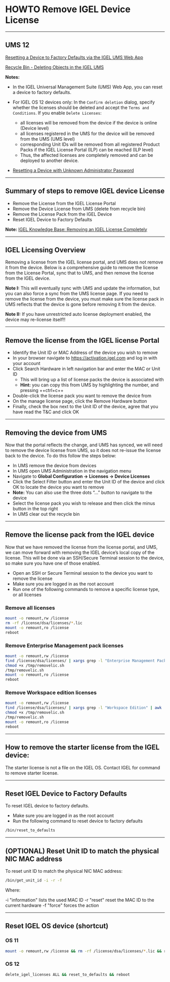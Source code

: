 # HOWTO Remove IGEL Device License

-----

## UMS 12

[Resetting a Device to Factory Defaults via the IGEL UMS Web App](https://kb.igel.com/en/universal-management-suite/current/how-to-reset-a-device-to-factory-defaults-via-the-)

[Recycle Bin - Deleting Objects in the IGEL UMS](https://kb.igel.com/en/universal-management-suite/current/recycle-bin-deleting-objects-in-the-igel-ums)

**Notes:**

- In the IGEL Universal Management Suite (UMS) Web App, you can reset a device to factory defaults. 

- For IGEL OS 12 devices only: In the `Confirm deletion` dialog, specify whether the licenses should be deleted and accept the `Terms and Conditions`. If you enable `Delete Licenses`:

    - all licenses will be removed from the device if the device is online (Device level)
    - all licenses registered in the UMS for the device will be removed from the UMS (UMS level)
    - corresponding Unit IDs will be removed from all registered Product Packs if the IGEL License Portal (ILP) can be reached (ILP level)
    - Thus, the affected licenses are completely removed and can be deployed to another device.

- [Resetting a Device with Unknown Administrator Password](https://kb.igel.com/en/igel-os/11.10/how-to-reset-a-device-with-unknown-administrator-p)

-----

## Summary of steps to remove IGEL device License

- Remove the License from the IGEL License Portal
- Remove the Device License from UMS (delete from recycle bin)
- Remove the License Pack from the IGEL Device
- Reset IGEL Device to Factory Defaults

**Note:** [IGEL Knowledge Base: Removing an IGEL License Completely](https://kb.igel.com/en/igel-subscription-and-more/current/how-to-remove-an-igel-license-completely)

-----

## IGEL Licensing Overview

Removing a license from the IGEL license portal, and UMS does not remove it from the device. Below is a comprehensive guide to remove the license from the License Portal, sync that to UMS, and then remove the license from the IGEL device.

**Note I:** This will eventually sync with UMS and update the information, but you can also force a sync from the UMS license page. If you need to remove the license from the device, you must make sure the license pack in UMS reflects that the device is gone before removing it from the device.

**Note II:** If you have unrestricted auto license deployment enabled, the device may re-license itself!!

-----

## Remove the license from the IGEL license Portal

- Identify the Unit ID or MAC Address of the device you wish to remove
- In your browser navigate to <https://activation.igel.com> and log in with your account
- Click Search Hardware in left navigation bar and enter the MAC or Unit ID
  - This will bring up a list of license packs the device is associated with
  - **Hint:** you can copy this from UMS by highlighting the number, and pressing ++ctrl+c++
- Double-click the license pack you want to remove the device from
- On the manage license page, click the Remove Hardware button
- Finally, check the box next to the Unit ID of the device, agree that you have read the T&C and click OK

-----

## Removing the device from UMS

Now that the portal reflects the change, and UMS has synced, we will need to remove the device license from UMS, so it does not re-issue the license back to the device. To do this follow the steps below:

- In UMS remove the device from devices
- In UMS open UMS Administration in the navigation menu
- Navigate to **Global Configuration -> Licenses -> Device Licenses**
- Click the Select Filter button and enter the Unit ID of the device and click OK to locate the device you want to remove
- **Note:** You can also use the three dots “…” button to navigate to the device
- Select the license pack you wish to release and then click the minus button in the top right
- In UMS clear out the recycle bin

-----

## Remove the license pack from the IGEL device

Now that we have removed the license from the license portal, and UMS, we can move forward with removing the IGEL device’s local copy of the license. This will be done via an SSH/Secure Terminal session to the device, so make sure you have one of those enabled.

- Open an SSH or Secure Terminal session to the device you want to remove the license
- Make sure you are logged in as the root account
- Run one of the following commands to remove a specific license type, or all licenses

### Remove all licenses

```bash linenums="1"
mount -o remount,rw /license
rm -rf /license/dsa/licenses/*.lic
mount -o remount,ro /license
reboot
```

### Remove Enterprise Management pack licenses  

```bash linenums="1"
mount -o remount,rw /license
find /license/dsa/licenses/ | xargs grep -l "Enterprise Management Pack" | awk '{print "rm "$1}' > /tmp/removelic.sh
chmod +x /tmp/removelic.sh
/tmp/removelic.sh
mount -o remount,ro /license
reboot
```

### Remove Workspace edition licenses

```bash linenums="1"
mount -o remount,rw /license
find /license/dsa/licenses/ | xargs grep -l "Workspace Edition" | awk '{print "rm "$1}' > /tmp/removelic.sh
chmod +x /tmp/removelic.sh
/tmp/removelic.sh
mount -o remount,ro /license
reboot
```

-----

## How to remove the starter license from the IGEL device:

<!--
The starter license is not a file on the IGEL OS. Here is the command to remove starter license:

```bash linenums="1"
bootreg set /dev/igfdisk installation_date INVALID && bootreg set /dev/igfdisk installation_meta INVALID
```
-->

The starter license is not a file on the IGEL OS. Contact IGEL for command to remove starter license.

-----

## Reset IGEL Device to Factory Defaults

To reset IGEL device to factory defaults.

- Make sure you are logged in as the root account
- Run the following command to reset device to factory defaults

```bash linenums="1"
/bin/reset_to_defaults
```

-----

## (OPTIONAL) Reset Unit ID to match the physical NIC MAC address

To reset unit ID to match the physical NIC MAC address:

```bash linenums="1"
/bin/get_unit_id -i -r -f
```
Where:

-i "information" lists the used MAC ID
-r "reset" reset the MAC ID to the current hardware
-f "force" forces the action

-----

## Reset IGEL OS device (shortcut)

### OS 11

```bash linenums="1"
mount -o remount,rw /license && rm -rf /license/dsa/licenses/*.lic && reset_to_defaults && reboot
```

<!--
### OS 11 with a Starter License

```bash linenums="1"
bootreg set /dev/igfdisk installation_date INVALID && bootreg set /dev/igfdisk installation_meta INVALID && reset_to_defaults && reboot
```
-->

### OS 12

```bash linenums="1"
delete_igel_licenses ALL && reset_to_defaults && reboot
```